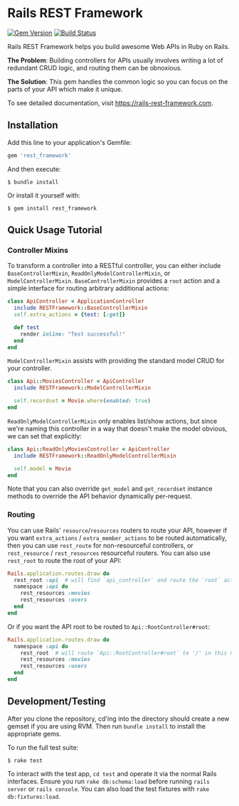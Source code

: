 # Rails REST Framework

[![Gem Version](https://badge.fury.io/rb/rest_framework.svg)](https://badge.fury.io/rb/rest_framework)
[![Build Status](https://travis-ci.org/gregschmit/rails-rest-framework.svg?branch=master)](https://travis-ci.org/gregschmit/rails-rest-framework)

Rails REST Framework helps you build awesome Web APIs in Ruby on Rails.

**The Problem**: Building controllers for APIs usually involves writing a lot of redundant CRUD
logic, and routing them can be obnoxious.

**The Solution**: This gem handles the common logic so you can focus on the parts of your API which
make it unique.

To see detailed documentation, visit https://rails-rest-framework.com.

## Installation

Add this line to your application's Gemfile:

```ruby
gem 'rest_framework'
```

And then execute:

```shell
$ bundle install
```

Or install it yourself with:

```shell
$ gem install rest_framework
```

## Quick Usage Tutorial

### Controller Mixins

To transform a controller into a RESTful controller, you can either include `BaseControllerMixin`,
`ReadOnlyModelControllerMixin`, or `ModelControllerMixin`. `BaseControllerMixin` provides a `root`
action and a simple interface for routing arbitrary additional actions:

```ruby
class ApiController < ApplicationController
  include RESTFramework::BaseControllerMixin
  self.extra_actions = {test: [:get]}

  def test
    render inline: "Test successful!"
  end
end
```

`ModelControllerMixin` assists with providing the standard model CRUD for your controller.

```ruby
class Api::MoviesController < ApiController
  include RESTFramework::ModelControllerMixin

  self.recordset = Movie.where(enabled: true)
end
```

`ReadOnlyModelControllerMixin` only enables list/show actions, but since we're naming this
controller in a way that doesn't make the model obvious, we can set that explicitly:

```ruby
class Api::ReadOnlyMoviesController < ApiController
  include RESTFramework::ReadOnlyModelControllerMixin

  self.model = Movie
end
```

Note that you can also override `get_model` and `get_recordset` instance methods to override the API
behavior dynamically per-request.

### Routing

You can use Rails' `resource`/`resources` routers to route your API, however if you want
`extra_actions` / `extra_member_actions` to be routed automatically, then you can use `rest_route`
for non-resourceful controllers, or `rest_resource` / `rest_resources` resourceful routers. You can
also use `rest_root` to route the root of your API:

```ruby
Rails.application.routes.draw do
  rest_root :api  # will find `api_controller` and route the `root` action to '/api'
  namespace :api do
    rest_resources :movies
    rest_resources :users
  end
end
```

Or if you want the API root to be routed to `Api::RootController#root`:

```ruby
Rails.application.routes.draw do
  namespace :api do
    rest_root  # will route `Api::RootController#root` to '/' in this namespace ('/api')
    rest_resources :movies
    rest_resources :users
  end
end
```

## Development/Testing

After you clone the repository, cd'ing into the directory should create a new gemset if you are
using RVM. Then run `bundle install` to install the appropriate gems.

To run the full test suite:

```shell
$ rake test
```

To interact with the test app, `cd test` and operate it via the normal Rails interfaces. Ensure you
run `rake db:schema:load` before running `rails server` or `rails console`. You can also load the
test fixtures with `rake db:fixtures:load`.
